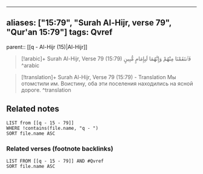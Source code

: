 
---
aliases: ["15:79", "Surah Al-Hijr, verse 79", "Qur'an 15:79"]
tags: Qvref
---

parent:: [[q - Al-Hijr (15)|Al-Hijr]]

> [!arabic]+ Surah Al-Hijr, Verse 79 (15:79)
> <span class="quran-arabic">فَٱنتَقَمْنَا مِنْهُمْ وَإِنَّهُمَا لَبِإِمَامٍ مُّبِينٍ</span>
^arabic

> [!translation]+ Surah Al-Hijr, Verse 79 (15:79) - Translation
> Мы отомстили им. Воистину, оба эти поселения находились на ясной дороге.
^translation



## Related notes
```dataview
LIST from [[q - 15 - 79]]
WHERE !contains(file.name, "q - ")
SORT file.name ASC
```

### Related verses (footnote backlinks)
```dataview
LIST FROM [[q - 15 - 79]] AND #Qvref
SORT file.name ASC
```

